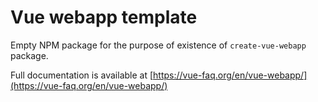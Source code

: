 # Vue webapp template

<!-- For npmjs.org -->
Empty NPM package for the purpose of existence of `create-vue-webapp` package.

Full documentation is available at [https://vue-faq.org/en/vue-webapp/](https://vue-faq.org/en/vue-webapp/)
